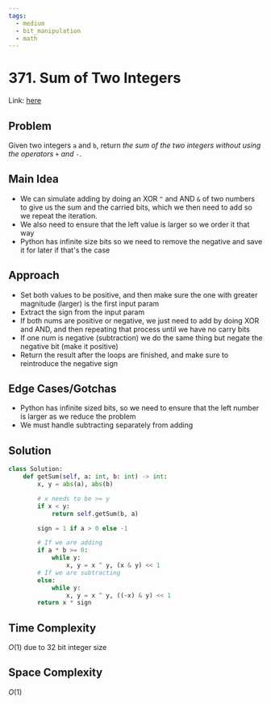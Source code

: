 ```yaml
---
tags:
  - medium
  - bit_manipulation
  - math
---
```

# 371. Sum of Two Integers
Link: [here](https://leetcode.com/problems/sum-of-two-integers/description/)
## Problem
Given two integers `a` and `b`, return _the sum of the two integers without using the operators_ `+` _and_ `-`.
## Main Idea
- We can simulate adding by doing an XOR `^` and AND `&` of two numbers to give us the sum and the carried bits, which we then need to add so we repeat the iteration.
- We also need to ensure that the left value is larger so we order it that way
- Python has infinite size bits so we need to remove the negative and save it for later if that's the case
## Approach
- Set both values to be positive, and then make sure the one with greater magnitude (larger) is the first input param
- Extract the sign from the input param
- If both nums are positive or negative, we just need to add by doing XOR and AND, and then repeating that process until we have no carry bits
- If one num is negative (subtraction) we do the same thing but negate the negative bit (make it positive)
- Return the result after the loops are finished, and make sure to reintroduce the negative sign 
## Edge Cases/Gotchas 
- Python has infinite sized bits, so we need to ensure that the left number is larger as we reduce the problem 
- We must handle subtracting separately from adding 
## Solution
```python 
class Solution:
    def getSum(self, a: int, b: int) -> int:
        x, y = abs(a), abs(b)

        # x needs to be >= y
        if x < y:
            return self.getSum(b, a)

        sign = 1 if a > 0 else -1

        # If we are adding
        if a * b >= 0:
            while y:
                x, y = x ^ y, (x & y) << 1
        # If we are subtracting
        else:
            while y:
                x, y = x ^ y, ((~x) & y) << 1
        return x * sign
```
## Time Complexity
$O(1)$ due to 32 bit integer size
## Space Complexity
$O(1)$
